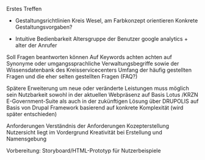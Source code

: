 Erstes Treffen


- Gestaltungsrichtlinien Kreis Wesel, am Farbkonzept orientieren
	Konkrete Gestaltungsvorgaben?


- Intuitive Bedienbarkeit
	Altersgruppe der Benutzer google analytics + alter der Anrufer

Soll Fragen beantworten können
Auf Keywords achten
achten auf Synonyme oder umgangssprachliche Verwaltungsbegriffe
sowie der Wissensdatenbank des Kreisservicecenters 
	Umfang der häufig gestellten Fragen und die eher selten gestellten Fragen (FAQ?)

Spätere Erweiterung um neue oder veränderte Leistungen muss möglich sein
Nutzbarkeit sowohl in der aktuellen Webpräsenz auf Basis Lotus
/KRZN E-Government-Suite als auch in der zukünftigen Lösung über
DRUPOLIS auf Basis von Drupal
	Framework basierend auf konkrete Komplexität (wird später entschieden)

Anforderungen
    Verständnis der Anforderungen
    Kozepterstellung
    Nutzersicht liegt im Vordergrund
    Kreativität bei Erstellung und Namensgebung



Vorbereitung: Storyboard/HTML-Prototyp für Nutzerbeispiele